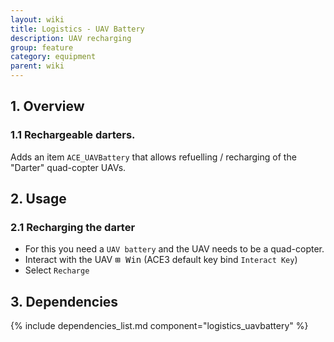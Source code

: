 ```yaml
---
layout: wiki
title: Logistics - UAV Battery
description: UAV recharging
group: feature
category: equipment
parent: wiki
---
```


## 1. Overview

### 1.1 Rechargeable darters.
Adds an item `ACE_UAVBattery` that allows refuelling / recharging of the "Darter" quad-copter UAVs.

## 2. Usage

### 2.1 Recharging the darter
- For this you need a `UAV battery` and the UAV needs to be a quad-copter.
- Interact with the UAV <kbd>⊞&nbsp;Win</kbd> (ACE3 default key bind `Interact Key`)
- Select `Recharge`

## 3. Dependencies

{% include dependencies_list.md component="logistics_uavbattery" %}
